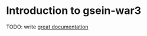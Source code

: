 # Introduction to gsein-war3

TODO: write [great documentation](http://jacobian.org/writing/what-to-write/)
